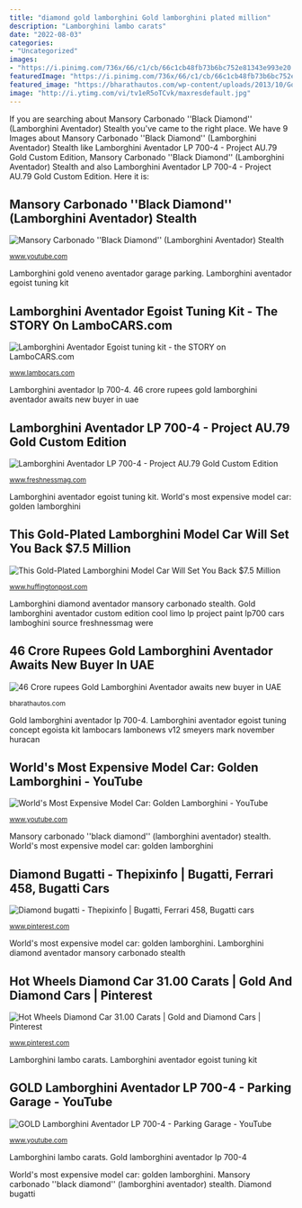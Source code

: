 ```yaml
---
title: "diamond gold lamborghini Gold lamborghini plated million"
description: "Lamborghini lambo carats"
date: "2022-08-03"
categories:
- "Uncategorized"
images:
- "https://i.pinimg.com/736x/66/c1/cb/66c1cb48fb73b6bc752e81343e993e20.jpg"
featuredImage: "https://i.pinimg.com/736x/66/c1/cb/66c1cb48fb73b6bc752e81343e993e20.jpg"
featured_image: "https://bharathautos.com/wp-content/uploads/2013/10/Gold-Lamborghini-Aventador-UAE-006.jpg"
image: "http://i.ytimg.com/vi/tv1eR5oTCvk/maxresdefault.jpg"
---
```


If you are searching about Mansory Carbonado &#039;&#039;Black Diamond&#039;&#039; (Lamborghini Aventador) Stealth you've came to the right place. We have 9 Images about Mansory Carbonado &#039;&#039;Black Diamond&#039;&#039; (Lamborghini Aventador) Stealth like Lamborghini Aventador LP 700-4 - Project AU.79 Gold Custom Edition, Mansory Carbonado &#039;&#039;Black Diamond&#039;&#039; (Lamborghini Aventador) Stealth and also Lamborghini Aventador LP 700-4 - Project AU.79 Gold Custom Edition. Here it is:

## Mansory Carbonado &#039;&#039;Black Diamond&#039;&#039; (Lamborghini Aventador) Stealth

![Mansory Carbonado &#039;&#039;Black Diamond&#039;&#039; (Lamborghini Aventador) Stealth](http://i.ytimg.com/vi/tv1eR5oTCvk/maxresdefault.jpg "Mansory carbonado &#039;&#039;black diamond&#039;&#039; (lamborghini aventador) stealth")

<small>www.youtube.com</small>

Lamborghini gold veneno aventador garage parking. Lamborghini aventador egoist tuning kit

## Lamborghini Aventador Egoist Tuning Kit - The STORY On LamboCARS.com

![Lamborghini Aventador Egoist tuning kit - the STORY on LamboCARS.com](http://www.lambocars.com/lambonews/lamborghini_aventador_egoist_tuning_kit_600.jpg "Lamborghini gold aventador expensive uae most golden million awaits buyer rupees crore four wheel drive gtspirit")

<small>www.lambocars.com</small>

Lamborghini aventador lp 700-4. 46 crore rupees gold lamborghini aventador awaits new buyer in uae

## Lamborghini Aventador LP 700-4 - Project AU.79 Gold Custom Edition

![Lamborghini Aventador LP 700-4 - Project AU.79 Gold Custom Edition](https://www.freshnessmag.com/.image/t_share/MTM2NjQ5MTkxMTI3ODUyNjQx/lamborghini-aventador-lp700-4-project-au-79-gold-custom-edition-video-0.jpg "Gold lamborghini aventador custom edition cool limo lp project paint lp700 cars lamboghini source freshnessmag were")

<small>www.freshnessmag.com</small>

Lamborghini aventador egoist tuning kit. World&#039;s most expensive model car: golden lamborghini

## This Gold-Plated Lamborghini Model Car Will Set You Back $7.5 Million

![This Gold-Plated Lamborghini Model Car Will Set You Back $7.5 Million](https://s-i.huffpost.com/gen/1357809/images/o-GOLD-PLATED-LAMBHORGINI-facebook.jpg "Lamborghini aventador egoist tuning kit")

<small>www.huffingtonpost.com</small>

Lamborghini diamond aventador mansory carbonado stealth. Gold lamborghini aventador custom edition cool limo lp project paint lp700 cars lamboghini source freshnessmag were

## 46 Crore Rupees Gold Lamborghini Aventador Awaits New Buyer In UAE

![46 Crore rupees Gold Lamborghini Aventador awaits new buyer in UAE](https://bharathautos.com/wp-content/uploads/2013/10/Gold-Lamborghini-Aventador-UAE-006.jpg "World&#039;s most expensive model car: golden lamborghini")

<small>bharathautos.com</small>

Gold lamborghini aventador lp 700-4. Lamborghini aventador egoist tuning concept egoista kit lambocars lambonews v12 smeyers mark november huracan

## World&#039;s Most Expensive Model Car: Golden Lamborghini - YouTube

![World&#039;s Most Expensive Model Car: Golden Lamborghini - YouTube](http://i.ytimg.com/vi/bs5hM4ic8AI/maxresdefault.jpg "Lamborghini gold veneno aventador garage parking")

<small>www.youtube.com</small>

Mansory carbonado &#039;&#039;black diamond&#039;&#039; (lamborghini aventador) stealth. World&#039;s most expensive model car: golden lamborghini

## Diamond Bugatti - Thepixinfo | Bugatti, Ferrari 458, Bugatti Cars

![Diamond bugatti - Thepixinfo | Bugatti, Ferrari 458, Bugatti cars](https://i.pinimg.com/736x/66/c1/cb/66c1cb48fb73b6bc752e81343e993e20.jpg "46 crore rupees gold lamborghini aventador awaits new buyer in uae")

<small>www.pinterest.com</small>

World&#039;s most expensive model car: golden lamborghini. Lamborghini diamond aventador mansory carbonado stealth

## Hot Wheels Diamond Car 31.00 Carats | Gold And Diamond Cars | Pinterest

![Hot Wheels Diamond Car 31.00 Carats | Gold and Diamond Cars | Pinterest](https://s-media-cache-ak0.pinimg.com/736x/2e/49/49/2e494985ce9e1ddc5f990a972e9a33a4.jpg "Gold lamborghini plated million")

<small>www.pinterest.com</small>

Lamborghini lambo carats. Lamborghini aventador egoist tuning kit

## GOLD Lamborghini Aventador LP 700-4 - Parking Garage - YouTube

![GOLD Lamborghini Aventador LP 700-4 - Parking Garage - YouTube](https://i.ytimg.com/vi/XB3TyUt17o8/maxresdefault.jpg "Lamborghini aventador egoist tuning concept egoista kit lambocars lambonews v12 smeyers mark november huracan")

<small>www.youtube.com</small>

Lamborghini lambo carats. Gold lamborghini aventador lp 700-4

World&#039;s most expensive model car: golden lamborghini. Mansory carbonado &#039;&#039;black diamond&#039;&#039; (lamborghini aventador) stealth. Diamond bugatti
